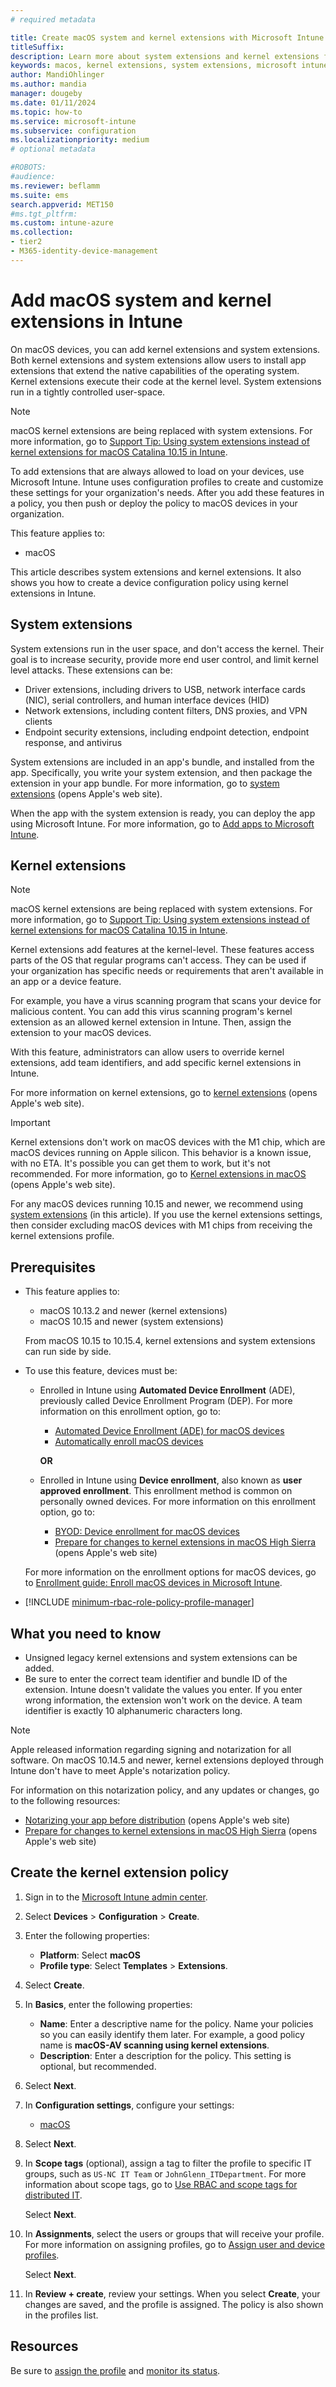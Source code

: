 ```yaml
---
# required metadata

title: Create macOS system and kernel extensions with Microsoft Intune
titleSuffix:
description: Learn more about system extensions and kernel extensions for macOS devices. In Microsoft Intune, add or create a device configuration policy that configures kernel extensions. In the extension, you can allow user override, add a team identifier, and add a bundle and team identifier.
keywords: macos, kernel extensions, system extensions, microsoft intune, endpoint management
author: MandiOhlinger
ms.author: mandia
manager: dougeby
ms.date: 01/11/2024
ms.topic: how-to
ms.service: microsoft-intune
ms.subservice: configuration
ms.localizationpriority: medium
# optional metadata

#ROBOTS:
#audience:
ms.reviewer: beflamm
ms.suite: ems
search.appverid: MET150
#ms.tgt_pltfrm:
ms.custom: intune-azure
ms.collection:
- tier2
- M365-identity-device-management
---
```


# Add macOS system and kernel extensions in Intune

On macOS devices, you can add kernel extensions and system extensions. Both kernel extensions and system extensions allow users to install app extensions that extend the native capabilities of the operating system. Kernel extensions execute their code at the kernel level. System extensions run in a tightly controlled user-space.

> [!NOTE]
> macOS kernel extensions are being replaced with system extensions. For more information, go to [Support Tip: Using system extensions instead of kernel extensions for macOS Catalina 10.15 in Intune](https://techcommunity.microsoft.com/t5/intune-customer-success/support-tip-using-system-extensions-instead-of-kernel-extensions/ba-p/1191413).

To add extensions that are always allowed to load on your devices, use Microsoft Intune. Intune uses configuration profiles to create and customize these settings for your organization's needs. After you add these features in a policy, you then push or deploy the policy to macOS devices in your organization.

This feature applies to:

- macOS

This article describes system extensions and kernel extensions. It also shows you how to create a device configuration policy using kernel extensions in Intune.

## System extensions

System extensions run in the user space, and don't access the kernel. Their goal is to increase security, provide more end user control, and limit kernel level attacks. These extensions can be:

- Driver extensions, including drivers to USB, network interface cards (NIC), serial controllers, and human interface devices (HID)
- Network extensions, including content filters, DNS proxies, and VPN clients
- Endpoint security extensions, including endpoint detection, endpoint response, and antivirus

System extensions are included in an app's bundle, and installed from the app. Specifically, you write your system extension, and then package the extension in your app bundle. For more information, go to [system extensions](https://developer.apple.com/documentation/systemextensions) (opens Apple's web site).

When the app with the system extension is ready, you can deploy the app using Microsoft Intune. For more information, go to [Add apps to Microsoft Intune](../apps/apps-add.md).

## Kernel extensions

> [!NOTE]
> macOS kernel extensions are being replaced with system extensions. For more information, go to [Support Tip: Using system extensions instead of kernel extensions for macOS Catalina 10.15 in Intune](https://techcommunity.microsoft.com/t5/intune-customer-success/support-tip-using-system-extensions-instead-of-kernel-extensions/ba-p/1191413).

Kernel extensions add features at the kernel-level. These features access parts of the OS that regular programs can't access. They can be used if your organization has specific needs or requirements that aren't available in an app or a device feature.

For example, you have a virus scanning program that scans your device for malicious content. You can add this virus scanning program's kernel extension as an allowed kernel extension in Intune. Then, assign the extension to your macOS devices.

With this feature, administrators can allow users to override kernel extensions, add team identifiers, and add specific kernel extensions in Intune.

For more information on kernel extensions, go to [kernel extensions](https://developer.apple.com/library/archive/documentation/Darwin/Conceptual/KernelProgramming/Extend/Extend.html) (opens Apple's web site).

> [!IMPORTANT]
> Kernel extensions don't work on macOS devices with the M1 chip, which are macOS devices running on Apple silicon. This behavior is a known issue, with no ETA. It's possible you can get them to work, but it's not recommended. For more information, go to [Kernel extensions in macOS](https://support.apple.com/guide/deployment/system-and-kernel-extensions-in-macos-depa5fb8376f/web) (opens Apple's web site).
>
> For any macOS devices running 10.15 and newer, we recommend using [system extensions](#system-extensions) (in this article). If you use the kernel extensions settings, then consider excluding macOS devices with M1 chips from receiving the kernel extensions profile.

## Prerequisites

- This feature applies to:

  - macOS 10.13.2 and newer (kernel extensions)
  - macOS 10.15 and newer (system extensions)

  From macOS 10.15 to 10.15.4, kernel extensions and system extensions can run side by side.

- To use this feature, devices must be:

  - Enrolled in Intune using **Automated Device Enrollment** (ADE), previously called Device Enrollment Program (DEP). For more information on this enrollment option, go to:

    - [Automated Device Enrollment (ADE) for macOS devices](../fundamentals/deployment-guide-enrollment-macos.md#automated-device-enrollment-ade-supervised)
    - [Automatically enroll macOS devices](../enrollment/device-enrollment-program-enroll-macos.md)

    **OR**

  - Enrolled in Intune using **Device enrollment**, also known as **user approved enrollment**. This enrollment method is common on personally owned devices. For more information on this enrollment option, go to:

    - [BYOD: Device enrollment for macOS devices](../fundamentals/deployment-guide-enrollment-macos.md#byod-device-enrollment)
    - [Prepare for changes to kernel extensions in macOS High Sierra](https://support.apple.com/en-us/HT208019) (opens Apple's web site)

  For more information on the enrollment options for macOS devices, go to [Enrollment guide: Enroll macOS devices in Microsoft Intune](../fundamentals/deployment-guide-enrollment-macos.md).

- [!INCLUDE [minimum-rbac-role-policy-profile-manager](../includes/minimum-rbac-role-policy-profile-manager.md)]

## What you need to know

- Unsigned legacy kernel extensions and system extensions can be added.
- Be sure to enter the correct team identifier and bundle ID of the extension. Intune doesn't validate the values you enter. If you enter wrong information, the extension won't work on the device. A team identifier is exactly 10 alphanumeric characters long.

> [!NOTE]
> Apple released information regarding signing and notarization for all software. On macOS 10.14.5 and newer, kernel extensions deployed through Intune don't have to meet Apple's notarization policy.
>
> For information on this notarization policy, and any updates or changes, go to the following resources:
>
> - [Notarizing your app before distribution](https://developer.apple.com/documentation/security/notarizing_your_app_before_distribution) (opens Apple's web site)
> - [Prepare for changes to kernel extensions in macOS High Sierra](https://support.apple.com/en-us/HT208019) (opens Apple's web site)

## Create the kernel extension policy

1. Sign in to the [Microsoft Intune admin center](https://go.microsoft.com/fwlink/?linkid=2109431).
2. Select **Devices** > **Configuration** > **Create**.
3. Enter the following properties:

    - **Platform**: Select **macOS**
    - **Profile type**: Select **Templates** > **Extensions**.

4. Select **Create**.
5. In **Basics**, enter the following properties:

    - **Name**: Enter a descriptive name for the policy. Name your policies so you can easily identify them later. For example, a good policy name is **macOS-AV scanning using kernel extensions**.
    - **Description**: Enter a description for the policy. This setting is optional, but recommended.

6. Select **Next**.

7. In **Configuration settings**, configure your settings:

    - [macOS](kernel-extensions-settings-macos.md)

8. Select **Next**.
9. In **Scope tags** (optional), assign a tag to filter the profile to specific IT groups, such as `US-NC IT Team` or `JohnGlenn_ITDepartment`. For more information about scope tags, go to [Use RBAC and scope tags for distributed IT](../fundamentals/scope-tags.md).

    Select **Next**.

10. In **Assignments**, select the users or groups that will receive your profile. For more information on assigning profiles, go to [Assign user and device profiles](device-profile-assign.md).

    Select **Next**.

11. In **Review + create**, review your settings. When you select **Create**, your changes are saved, and the profile is assigned. The policy is also shown in the profiles list.

## Resources

Be sure to [assign the profile](device-profile-assign.md) and [monitor its status](device-profile-monitor.md).
